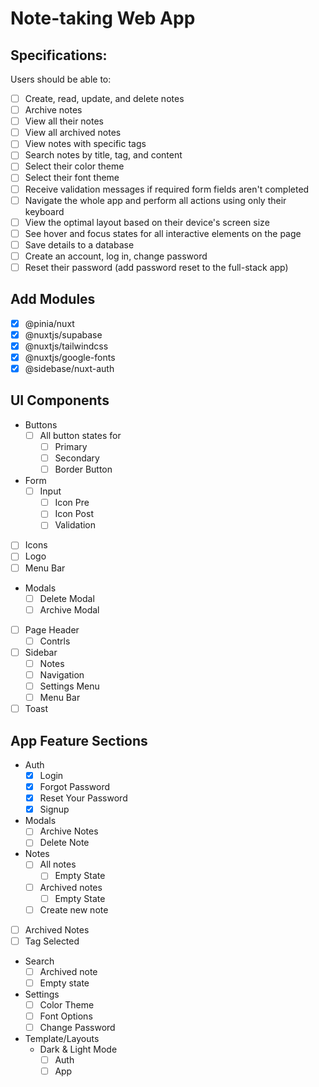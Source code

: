 # Note-taking Web App

## Specifications:
Users should be able to:

- [ ] Create, read, update, and delete notes
- [ ] Archive notes
- [ ] View all their notes
- [ ] View all archived notes
- [ ] View notes with specific tags
- [ ] Search notes by title, tag, and content
- [ ] Select their color theme
- [ ] Select their font theme
- [ ] Receive validation messages if required form fields aren't completed
- [ ] Navigate the whole app and perform all actions using only their keyboard
- [ ] View the optimal layout based on their device's screen size
- [ ] See hover and focus states for all interactive elements on the page
- [ ] Save details to a database
- [ ] Create an account, log in, change password
- [ ] Reset their password (add password reset to the full-stack app)

## Add Modules
- [x] @pinia/nuxt
- [x] @nuxtjs/supabase
- [x] @nuxtjs/tailwindcss
- [x] @nuxtjs/google-fonts
- [x] @sidebase/nuxt-auth

## UI Components
- Buttons
  - [ ] All button states for
    - [ ] Primary
    - [ ] Secondary
    - [ ] Border Button
- Form
  - [ ] Input
    - [ ] Icon Pre
    - [ ] Icon Post
    - [ ] Validation
- [ ] Icons
- [ ] Logo
- [ ] Menu Bar
- Modals
  - [ ] Delete Modal
  - [ ] Archive Modal
- [ ] Page Header
  - [ ] Contrls
- [ ] Sidebar
  - [ ] Notes
  - [ ] Navigation
  - [ ] Settings Menu
  - [ ] Menu Bar
- [ ] Toast

## App Feature Sections
- Auth
  - [x] Login
  - [x] Forgot Password
  - [x] Reset Your Password
  - [x] Signup
- Modals
  - [ ] Archive Notes
  - [ ] Delete Note
- Notes
  - [ ] All notes
    - [ ] Empty State
  - [ ] Archived notes
    - [ ] Empty State
  - [ ] Create new note
- [ ] Archived Notes
- [ ] Tag Selected
- Search
  - [ ] Archived note
  - [ ] Empty state
- Settings
  - [ ] Color Theme
  - [ ] Font Options
  - [ ] Change Password
- Template/Layouts
  - Dark & Light Mode
    - [ ] Auth
    - [ ] App
